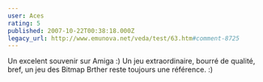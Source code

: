 ```yaml
---
user: Aces
rating: 5
published: 2007-10-22T00:38:18.000Z
legacy_url: http://www.emunova.net/veda/test/63.htm#comment-8725
---
```

Un excelent souvenir sur Amiga :)
Un jeu extraordinaire, bourré de qualité, bref, un jeu des Bitmap Brther reste toujours une référence. :)